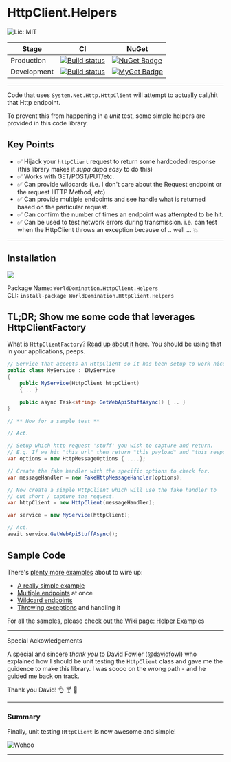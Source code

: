 # HttpClient.Helpers

![Lic: MIT](https://img.shields.io/badge/License-MIT-blue.svg?style=flat-square)

| Stage       | CI | NuGet |
|-------------|----|-------|
| Production  | [![Build status](https://ci.appveyor.com/api/projects/status/siwilxb8t3enyus2/branch/master?svg=true)](https://ci.appveyor.com/project/PureKrome/httpclient-helpers) |  [![NuGet Badge](https://buildstats.info/nuget/WorldDomination.HttpClient.Helpers)](https://www.nuget.org/packages/WorldDomination.HttpClient.Helpers/) |
| Development | [![Build status](https://ci.appveyor.com/api/projects/status/siwilxb8t3enyus2/branch/dev?svg=true)](https://ci.appveyor.com/project/PureKrome/httpclient-helpers) | [![MyGet Badge](https://buildstats.info/myget/pk-development/WorldDomination.HttpClient.Helpers)](https://www.myget.org/feed/pk-development/package/nuget/WorldDomination.HttpClient.Helpers) |

---

Code that uses `System.Net.Http.HttpClient` will attempt to actually call/hit that Http endpoint.

To prevent this from happening in a *unit* test, some simple helpers are provided in this code library.

## Key Points
- :white_check_mark: Hijack your `httpClient` request to return some hardcoded response (this library makes it _supa dupa easy_ to do this)
- :white_check_mark: Works with GET/POST/PUT/etc.
- :white_check_mark: Can provide wildcards (i.e. I don't care about the Request endpoint or the request HTTP Method, etc)
- :white_check_mark: Can provide multiple endpoints and see handle what is returned based on the particular request.
- :white_check_mark: Can confirm the number of times an endpoint was attempted to be hit.
- :white_check_mark: Can be used to test network errors during transmission. i.e. can test when the HttpClient throws an exception because of .. well ... :boom:
-----

## Installation

[![](https://i.imgur.com/oLtAwq9.png)](https://www.nuget.org/packages/WorldDomination.HttpClient.Helpers/)

Package Name: `WorldDomination.HttpClient.Helpers`  
CLI: `install-package WorldDomination.HttpClient.Helpers`  

## TL;DR; Show me some code that leverages HttpClientFactory

What is `HttpClientFactory`? [Read up about it here](https://docs.microsoft.com/en-us/dotnet/standard/microservices-architecture/implement-resilient-applications/use-httpclientfactory-to-implement-resilient-http-requests). You should be using that in your applications, peeps.
```C#
// Service that accepts an HttpClient so it has been setup to work nicely with HttpClientFactory.
public class MyService : IMyService
{ 
    public MyService(HttpClient httpClient)
    { .. }

    public async Task<string> GetWebApiStuffAsync() { .. }
}

// ** Now for a sample test **

// Act.

// Setup which http request 'stuff' you wish to capture and return.
// E.g. If we hit "this url" then return "this payload" and "this response type. 200 OK, etc".
var options = new HttpMessageOptions { ....};

// Create the fake handler with the specific options to check for.
var messageHandler = new FakeHttpMessageHandler(options);

// Now create a simple HttpClient which will use the fake handler to 
// cut short / capture the request.
var httpClient = new HttpClient(messageHandler);

var service = new MyService(httpClient);

// Act.
await service.GetWebApiStuffAsync();
```

## Sample Code

There's [plenty more examples](https://github.com/PureKrome/HttpClient.Helpers/wiki) about to wire up:
- [A really simple example](https://github.com/PureKrome/HttpClient.Helpers/wiki/A-single-endpoint)
- [Multiple endpoints](https://github.com/PureKrome/HttpClient.Helpers/wiki/Multiple-endpoints) at once
- [Wildcard endpoints](https://github.com/PureKrome/HttpClient.Helpers/wiki/Wildcard-endpoints)
- [Throwing exceptions](https://github.com/PureKrome/HttpClient.Helpers/wiki/Faking-an-Exception) and handling it

For all the samples, please [check out the Wiki page: Helper Examples](https://github.com/PureKrome/HttpClient.Helpers/wiki)

-----

Special Ackowledgements

A special and sincere *thank you* to David Fowler ([@davidfowl](https://www.twitter.com/davidfowl)) who explained how I should be unit testing the `HttpClient` class and gave me the guidence to make this library. I was soooo on the wrong path - and he guided me back on track.

Thank you David! :ok_hand: :cocktail: :space_invader:

-----

### Summary

Finally, unit testing `HttpClient` is now awesome and simple!

![Wohoo](https://31.media.tumblr.com/43e63461d1e3f22a49b18dbf15227a1d/tumblr_inline_n3t10oQfIh1solpjm.gif)

---
